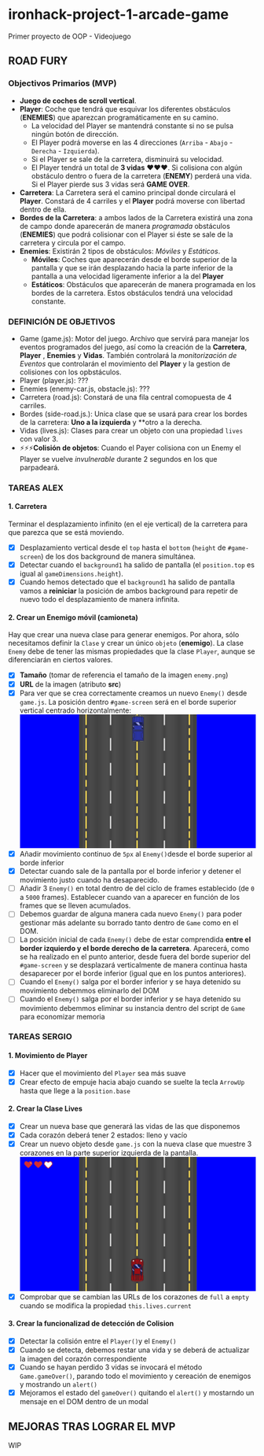 # ironhack-project-1-arcade-game
Primer proyecto de OOP - Videojuego

## ROAD FURY

### Objectivos Primarios (MVP)

- **Juego de coches de scroll vertical**.
- **Player**: Coche que tendrá que esquivar los diferentes obstáculos (**ENEMIES**) que aparezcan programáticamente en su camino.
  - La velocidad del Player se mantendrá constante si no se pulsa ningún botón de dirección. 
  - El Player podrá moverse en las 4 direcciones (`Arriba` - `Abajo` -`Derecha` - `Izquierda`).
  - Si el Player se sale de la carretera, disminuirá su velocidad.
  - El Player tendrá un total de **3 vidas** ❤️❤️❤️. Si colisiona con algún obstáculo dentro o fuera de la carretera (**ENEMY**) perderá una vida. Si el Player pierde sus 3 vidas será **GAME OVER**.
- **Carretera**: La Carretera será el camino principal donde circulará el **Player**. Constará de 4 carriles y el **Player** podrá moverse con libertad dentro de ella.
- **Bordes de la Carretera**: a ambos lados de la Carretera existirá una zona de campo donde aparecerán de manera _programada_ obstáculos (**ENEMIES**) que podrá colisionar con el Player si éste se sale de la carretera y circula por el campo. 
- **Enemies**:  Existirán 2 tipos de obstáculos: _Móviles_ y _Estáticos_.
  - **Móviles**: Coches que aparecerán desde el borde superior de la pantalla y que se irán desplazando hacia la parte inferior de la pantalla a una velocidad ligeramente inferior a la del **Player** 
  - **Estáticos**: Obstáculos que aparecerán de manera programada en los bordes de la carretera. Estos obstáculos tendrá una velocidad constante.

### DEFINICIÓN DE OBJETIVOS

- Game (game.js): Motor del juego. Archivo que servirá para manejar los eventos programados del juego, así como la creación de la **Carretera**, **Player** , **Enemies** y **Vidas**. También controlará la _monitorización de Eventos_ que controlarán el movimiento del **Player** y la gestion de colisiones con los opbstáculos.
- Player (player.js): ???
- Enemies (enemy-car.js, obstacle.js): ???
- Carretera (road.js): Constará de una fila central comopuesta de 4 carriles.
- Bordes (side-road.js.): Unica clase que se usará para crear los bordes de la carretera: **Uno a la izquierda** y **otro a la derecha. 
- Vidas (lives.js): Clases para crear un objeto con una propiedad `lives` con valor 3. 
- ⚡⚡⚡**Colisión de objetos**: Cuando el Payer colisiona con un Enemy el Player se vuelve _invulnerable_ durante 2 segundos en los que parpadeará. 
### TAREAS ALEX

#### 1. Carretera
Terminar el desplazamiento infinito (en el eje vertical) de la carretera para que parezca que se está moviendo.

- [x] Desplazamiento vertical desde el `top` hasta el `bottom` (`height` de `#game-screen`) de los dos background de manera simultánea.
- [x] Detectar cuando el `background1` ha salido de pantalla (el `position.top` es igual al `gameDimensions.height`).
- [x] Cuando hemos detectado que el `background1` ha salido de pantalla vamos a **reiniciar** la posición de ambos background para repetir de nuevo todo el desplazamiento de manera infinita. 

#### 2. Crear un Enemigo móvil (camioneta)
Hay que crear una nueva clase para generar enemigos. Por ahora, sólo necesitamos definir la `Clase` y crear un único `objeto` (**enemigo**).
La clase `Enemy` debe de tener las mismas propiedades que la clase `Player`, aunque se diferenciarán en ciertos valores.

- [x] **Tamaño** (tomar de referencia el tamaño de la imagen `enemy.png`)
- [x] **URL** de la imagen (atributo **src**)
- [x] Para ver que se crea correctamente creamos un nuevo `Enemy()` desde `game.js`. La posición dentro `#game-screen` será en el borde superior vertical centrado horizontalmente:
![Enemy position](./images/images-readme/enemy-position.jpg)
- [x] Añadir movimiento continuo de `5px` al `Enemy()`desde el borde superior al borde inferior
- [x] Detectar cuando sale de la pantalla por el borde inferior y detener el movimiento justo cuando ha desaparecido.
- [ ] Añadir 3 `Enemy()` en total dentro de del ciclo de frames establecido (de `0` a `5000` frames). Establecer cuando van a aparecer en función de los frames que se lleven acumulados.
- [ ] Debemos guardar de alguna manera cada nuevo `Enemy()` para poder gestionar más adelante su borrado tanto dentro de `Game` como en el DOM.
- [ ] La posición inicial de cada `Enemy()` debe de estar comprendida **entre el border izquierdo y el borde derecho de la carretera**. Aparecerá, como se ha realizado en el punto anterior, desde fuera del borde superior del `#game-screen` y se desplazará verticalmente de manera continua hasta desaparecer por el borde inferior (igual que en los puntos anteriores).
- [ ] Cuando el `Enemy()` salga por el border inferior y se haya detenido su movimiento debemmos eliminarlo del DOM
- [ ] Cuando el `Enemy()` salga por el border inferior y se haya detenido su movimiento debemmos eliminar su instancia dentro del script de `Game` para economizar memoria

### TAREAS SERGIO

#### 1. Movimiento de Player
- [x] Hacer que el movimiento del `Player` sea más suave
- [x] Crear efecto de empuje hacia abajo cuando se suelte la tecla `ArrowUp` hasta que llege a la `position.base`

#### 2. Crear la Clase Lives
- [x] Crear un nueva base que generará las vidas de las que disponemos
- [x] Cada corazón deberá tener 2 estados: lleno y vacío
- [x] Crear un nuevo objeto desde `game.js` con la nueva clase que muestre 3 corazones en la parte superior izquierda de la pantalla.
![Lives position](./images/images-readme/lives-position.jpg)
- [x] Comprobar que se cambian las URLs de los corazones de `full` a `empty` cuando se modifica la propiedad `this.lives.current`

#### 3. Crear la funcionalizad de detección de Colision 
- [x] Detectar la colisión entre el `Player()`y el `Enemy()`
- [x] Cuando se detecta, debemos restar una vida y se deberá de actualizar la imagen del corazón correspondiente
- [x] Cuando se hayan perdido 3 vidas se invocará el método `Game.gameOver()`, parando todo el movimiento y cereación de enemigos y mostrando un `alert()`
- [x] Mejoramos el estado del `gameOver()` quitando el `alert()` y mostarndo un mensaje en el DOM dentro de un modal

## MEJORAS TRAS LOGRAR EL MVP

WIP